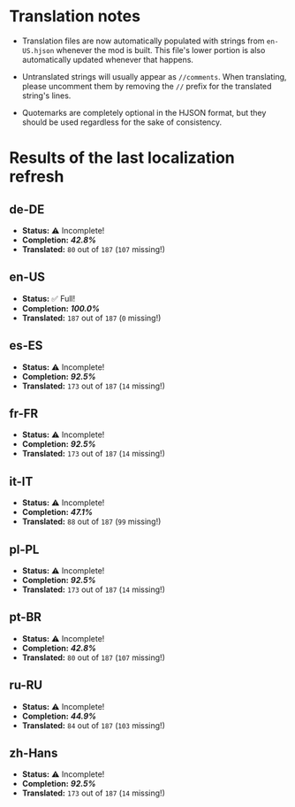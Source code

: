 # Translation notes
- Translation files are now automatically populated with strings from `en-US.hjson` whenever the mod is built. This file's lower portion is also automatically updated whenever that happens.

- Untranslated strings will usually appear as `//comments`. When translating, please uncomment them by removing the `//` prefix for the translated string's lines.

- Quotemarks are completely optional in the HJSON format, but they should be used regardless for the sake of consistency.

# Results of the last localization refresh

## de-DE
- **Status:** ⚠️ Incomplete!
- **Completion:** ***42.8%***
- **Translated:** `80` out of `187` (`107` missing!)

## en-US
- **Status:** ✅ Full!
- **Completion:** ***100.0%***
- **Translated:** `187` out of `187` (`0` missing!)

## es-ES
- **Status:** ⚠️ Incomplete!
- **Completion:** ***92.5%***
- **Translated:** `173` out of `187` (`14` missing!)

## fr-FR
- **Status:** ⚠️ Incomplete!
- **Completion:** ***92.5%***
- **Translated:** `173` out of `187` (`14` missing!)

## it-IT
- **Status:** ⚠️ Incomplete!
- **Completion:** ***47.1%***
- **Translated:** `88` out of `187` (`99` missing!)

## pl-PL
- **Status:** ⚠️ Incomplete!
- **Completion:** ***92.5%***
- **Translated:** `173` out of `187` (`14` missing!)

## pt-BR
- **Status:** ⚠️ Incomplete!
- **Completion:** ***42.8%***
- **Translated:** `80` out of `187` (`107` missing!)

## ru-RU
- **Status:** ⚠️ Incomplete!
- **Completion:** ***44.9%***
- **Translated:** `84` out of `187` (`103` missing!)

## zh-Hans
- **Status:** ⚠️ Incomplete!
- **Completion:** ***92.5%***
- **Translated:** `173` out of `187` (`14` missing!)

